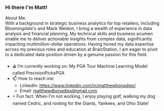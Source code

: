 ### Hi there I'm Matt!

About Me:  
With a background in strategic business analytics for top retailers, including Bloomingdale's and Mack Weldon, I bring a wealth of experience in data analysis and financial planning. My technical skills and business acumen enable me to deliver actionable insights from complex data, significantly impacting multimillion-dollar operations. Having honed my data expertise across my previous roles and education at BrainStation, I am eager to pivot to a dedicated data-position driven by a genuine passion for this field.


- :golf: I’m currently working on: My PGA Tour Machine Learning Model called PrecisionPicksPGA
- 📫 How to reach me:
  - LinkedIn: https://www.linkedin.com/in/matthewbonadies/
  - Email: matthewdbonadies@gmail.com  
- ⚡ Fun fact: When I'm not working, I enjoy playing golf, walking my dog named Cedric, and rooting for the Giants, Yankees, and Ohio State!
